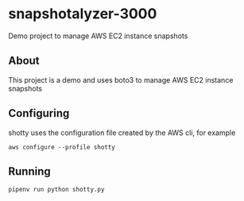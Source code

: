 # snapshotalyzer-3000

Demo project to manage AWS EC2 instance snapshots

## About

This project is a demo and uses boto3 to manage AWS EC2 instance snapshots

## Configuring

shotty uses the configuration file created by the AWS cli, for example

`aws configure --profile shotty`

## Running

`pipenv run python shotty.py`
